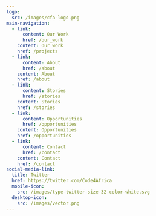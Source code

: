 ```yaml
---
logo:
  src: /images/cfa-logo.png
main-navigation:
  - link:
      content: Our Work
      href: /our_work
    content: Our work
    href: /projects
  - link:
      content: About
      href: /about
    content: About
    href: /about
  - link:
      content: Stories
      href: /stories
    content: Stories
    href: /stories
  - link:
      content: Opportunities
      href: /opportunities
    content: Opportunities
    href: /opportunities
  - link:
      content: Contact
      href: /contact
    content: Contact
    href: /contact
social-media-link:
  title: Twitter
  href: https://twitter.com/Code4Africa
  mobile-icon:
    src: /images/type-twitter-size-32-color-white.svg
  desktop-icon:
    src: /images/vector.png
---
```

